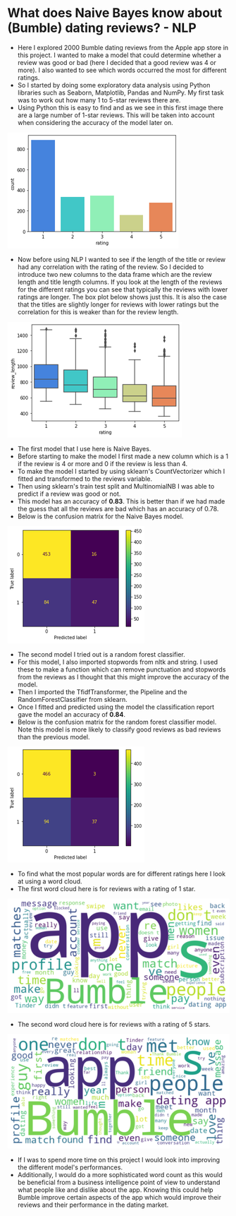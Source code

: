 # What does Naive Bayes know about (Bumble) dating reviews? - NLP
- Here I explored 2000 Bumble dating reviews from the Apple app store in this project. I wanted to make a model that could determine whether a review was good or bad (here I decided that a good review was 4 or more). I also wanted to see which words occurred the most for different ratings.
- So I started by doing some exploratory data analysis using Python libraries such as Seaborn, Matplotlib, Pandas and NumPy. My first task was to work out how many 1 to 5-star reviews there are.
- Using Python this is easy to find and as we see in this first image there are a large number of 1-star reviews. This will be taken into account when considering the accuracy of the model later on.

![](Picture_10.png)

- Now before using NLP I wanted to see if the length of the title or review had any correlation with the rating of the review. So I decided to introduce two new columns to the data frame which are the review length and title length columns. If you look at the length of the reviews for the different ratings you can see that typically the reviews with lower ratings are longer. The box plot below shows just this. It is also the case that the titles are slightly longer for reviews with lower ratings but the correlation for this is weaker than for the review length.

![](Picture_11.png)

- The first model that I use here is Naive Bayes.
- Before starting to make the model I first made a new column which is a 1 if the review is 4 or more and 0 if the review is less than 4.
- To make the model I started by using sklearn's CountVectorizer which I fitted and transformed to the reviews variable.
- Then using sklearn's train test split and MultinomialNB I was able to predict if a review was good or not.
- This model has an accuracy of **0.83**. This is better than if we had made the guess that all the reviews are bad which has an accuracy of 0.78.
- Below is the confusion matrix for the Naive Bayes model. 

![](Picture_12.png)

- The second model I tried out is a random forest classifier.
- For this model, I also imported stopwords from nltk and string. I used these to make a function which can remove punctuation and stopwords from the reviews as I thought that this might improve the accuracy of the model.
- Then I imported the TfidfTransformer, the Pipeline and the RandomForestClassifier from sklearn.
- Once I fitted and predicted using the model the classification report gave the model an accuracy of **0.84**.
- Below is the confusion matrix for the random forest classifier model. Note this model is more likely to classify good reviews as bad reviews than the previous model.

![](Picture_13.png)

- To find what the most popular words are for different ratings here I look at using a word cloud. 
- The first word cloud here is for reviews with a rating of 1 star.

![](Picture_14.png)

- The second word cloud here is for reviews with a rating of 5 stars.

![](Picture_15.png)

- If I was to spend more time on this project I would look into improving the different model's performances.
- Additionally, I would do a more sophisticated word count as this would be beneficial from a business intelligence point of view to understand what people like and dislike about the app. Knowing this could help Bumble improve certain aspects of the app which would improve their reviews and their performance in the dating market.
